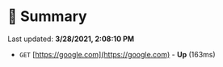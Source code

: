 # 📖 Summary
Last updated: **3/28/2021, 2:08:10 PM**

- `GET` [https://google.com](https://google.com) - **Up** (163ms)
